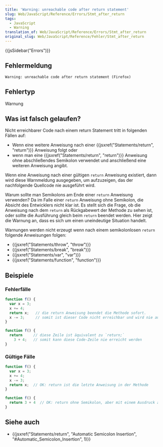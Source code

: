 ```yaml
---
title: 'Warning: unreachable code after return statement'
slug: Web/JavaScript/Reference/Errors/Stmt_after_return
tags:
  - JavaScript
  - Warning
translation_of: Web/JavaScript/Reference/Errors/Stmt_after_return
original_slug: Web/JavaScript/Reference/Fehler/Stmt_after_return
---
```

{{jsSidebar("Errors")}}

## Fehlermeldung

    Warning: unreachable code after return statement (Firefox)

## Fehlertyp

Warnung

## Was ist falsch gelaufen?

Nicht erreichbarer Code nach einem return Statement tritt in folgenden Fällen auf:

- Wenn eine weitere Anweisung nach einer {{jsxref("Statements/return", "return")}} Anweisung folgt oder
- wenn man eine {{jsxref("Statements/return", "return")}} Anweisung ohne abschließendes Semikolon verwendet und anschließend eine weiteren Anweisung angibt.

Wenn eine Anweisung nach einer gültigen `return` Anweisung existiert, dann wird diese Warnmeldung ausgegeben, um aufzuzeigen, das der nachfolgende Quellcode nie ausgeführt wird.

Warum sollte man Semikolons am Ende einer `return` Anweisung verwenden? Da im Falle einer `return` Anweisung ohne Semikolon, die Absicht des Entwicklers nicht klar ist. Es stellt sich die Frage, ob die Anweisung nach dem `return` als Rückgabewert der Methode zu sehen ist, oder sollte die Ausführung gleich beim `return` beendet werden. Hier zeigt die Warnung an, dass es sich um einen uneindeutige Situation handelt.

Warnungen werden nicht erzeugt wenn nach einem semikolonlosen `return` folgende Anweisungen folgen:

- {{jsxref("Statements/throw", "throw")}}
- {{jsxref("Statements/break", "break")}}
- {{jsxref("Statements/var", "var")}}
- {{jsxref("Statements/function", "function")}}

## Beispiele

### Fehlerfälle

```js example-bad
function f() {
  var x = 3;
  x += 4;
  return x;   // die return Anweisung beendet die Methode sofort.
  x -= 3;     // somit ist dieser Code nicht erreichbar und wird nie ausgeführt
}

function f() {
  return     // diese Zeile ist äquivalent zu `return;`
    3 + 4;   // somit kann diese Code-Zeile nie erreicht werden
}
```

### Gültige Fälle

```js example-good
function f() {
  var x = 3;
  x += 4;
  x -= 3;
  return x;  // OK: return ist die letzte Anweisung in der Methode
}

function f() {
  return 3 + 4  // OK: return ohne Semikolon, aber mit einem Ausdruck auf der gleiche Zeile
}
```

## Siehe auch

- {{jsxref("Statements/return", "Automatic Semicolon Insertion", "#Automatic_Semicolon_Insertion", 1)}}
